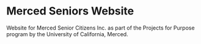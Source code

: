 # Merced Seniors Website
Website for Merced Senior Citizens Inc. as part of the Projects for Purpose program by the University of California, Merced.
